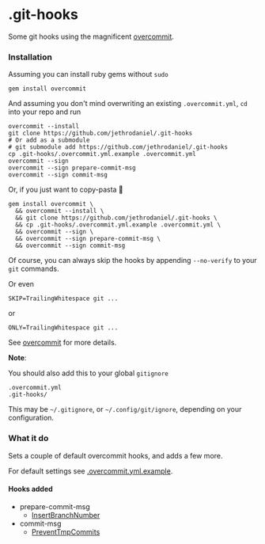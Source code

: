 # .git-hooks

Some git hooks using the magnificent [overcommit](https://github.com/sds/overcommit).

### Installation

Assuming you can install ruby gems without `sudo`

```
gem install overcommit
```

And assuming you don't mind overwriting an existing `.overcommit.yml`,
`cd` into your repo and run

```
overcommit --install
git clone https://github.com/jethrodaniel/.git-hooks
# Or add as a submodule
# git submodule add https://github.com/jethrodaniel/.git-hooks
cp .git-hooks/.overcommit.yml.example .overcommit.yml
overcommit --sign
overcommit --sign prepare-commit-msg
overcommit --sign commit-msg
```

Or, if you just want to copy-pasta :spaghetti:

```
gem install overcommit \
  && overcommit --install \
  && git clone https://github.com/jethrodaniel/.git-hooks \
  && cp .git-hooks/.overcommit.yml.example .overcommit.yml \
  && overcommit --sign \
  && overcommit --sign prepare-commit-msg \
  && overcommit --sign commit-msg
```

Of course, you can always skip the hooks by appending `--no-verify` to your `git` commands.

Or even

```
SKIP=TrailingWhitespace git ...
```

or

```
ONLY=TrailingWhitespace git ...
```

See [overcommit](https://github.com/sds/overcommit) for more details.

**Note**:

You should also add this to your global `gitignore`

```
.overcommit.yml
.git-hooks/
```

This may be `~/.gitignore`, or `~/.config/git/ignore`, depending on your configuration.


### What it do

Sets a couple of default overcommit hooks, and adds a few more.

For default settings see [.overcommit.yml.example](.overcommit.yml.example).

#### Hooks added

- prepare-commit-msg
  - [InsertBranchNumber](prepare_commit_msg/insert_branch_number.rb)
- commit-msg
  - [PreventTmpCommits](commit_msg/prevent_tmp_commits.rb)
